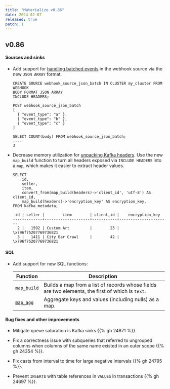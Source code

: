 ```yaml
---
title: "Materialize v0.86"
date: 2024-02-07
released: true
patch: 1
---
```


## v0.86

#### Sources and sinks

* Add support for [handling batched events](https://materialize.com/docs/sql/create-source/webhook/#handling-batch-events)
  in the webhook source via the new `JSON ARRAY` format.

  ```mzsql
  CREATE SOURCE webhook_source_json_batch IN CLUSTER my_cluster FROM WEBHOOK
  BODY FORMAT JSON ARRAY
  INCLUDE HEADERS;
  ```

  ```
  POST webhook_source_json_batch
  [
    { "event_type": "a" },
    { "event_type": "b" },
    { "event_type": "c" }
  ]
  ```

  ```mzsql
  SELECT COUNT(body) FROM webhook_source_json_batch;
  ----
  3
  ```

* Decrease memory utilization for [unpacking Kafka headers](https://materialize.com/docs/sql/create-source/kafka/#headers).
  Use the new `map_build` function to turn all headers exposed via `INCLUDE
  HEADERS` into a `map`, which makes it easier to extract header values.

   ```mzsql
   SELECT
       id,
       seller,
       item,
       convert_from(map_build(headers)->'client_id', 'utf-8') AS client_id,
       map_build(headers)->'encryption_key' AS encryption_key,
   FROM kafka_metadata;

    id | seller |        item        | client_id |    encryption_key
   ----+--------+--------------------+-----------+----------------------
     2 |   1592 | Custom Art         |        23 | \x796f75207769736821
     3 |   1411 | City Bar Crawl     |        42 | \x796f75207769736821
   ```

#### SQL

* Add support for new SQL functions:

  | Function                                        | Description                                                                                                 |
  | ----------------------------------------------- | ----------------------------------------------------------------------------------------------------------- |
  | [`map_build`](/sql/functions/#map_build) | Builds a map from a list of records whose fields are two elements, the first of which is `text`.     |
  | [`map_agg`](/sql/functions/#map_agg)    | Aggregate keys and values (including nulls) as a map. |

#### Bug fixes and other improvements

* Mitigate queue saturation is Kafka sinks {{% gh 24871 %}}.

* Fix a correctness issue with subqueries that referred to ungrouped columns
  when columns of the same name existed in an outer scope {{% gh 24354 %}}.

* Fix casts from interval to time for large negative intervals {{% gh 24795 %}}.

* Prevent `INSERT`s with table references in `VALUES` in transactions {{% gh 24697 %}}.
